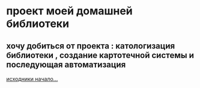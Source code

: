 # проект моей домашней библиотеки
## хочу добиться от проекта : катологизация библиотеки , создание картотечной системы и последующая автоматизация


[исходники начало...](https://github.com/Denchikk89/python)
